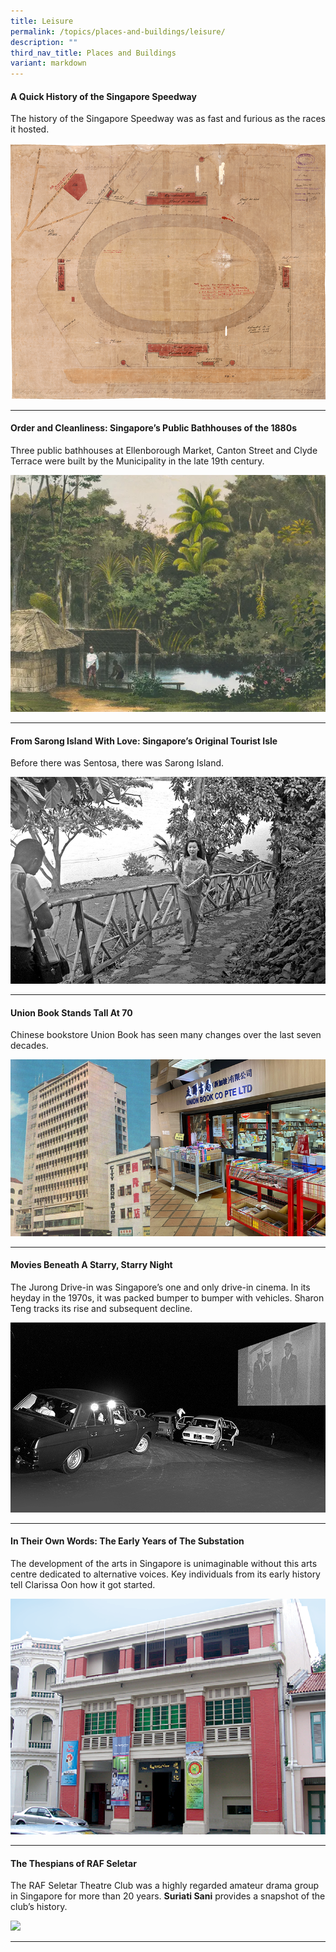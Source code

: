 ```yaml
---
title: Leisure
permalink: /topics/places-and-buildings/leisure/
description: ""
third_nav_title: Places and Buildings
variant: markdown
---
```

#### <a style="text-decoration: none; font-weight: bold;" href="/vol-20/issue-1/apr-jun-2024/singapore-speedway-motorcylce-racing">A Quick History of the Singapore Speedway</a>
The history of the Singapore Speedway was as fast and furious as the races it hosted.

<img src="/images/Vol%2020%20Issue%201/Singapore%20Speedway/Image2_edit.png">
<hr>


#### <a style="text-decoration: none; font-weight: bold;" href="/vol-19/issue-1/apr-jun-2023/public-bathhouses-singapore/">Order and Cleanliness: Singapore’s Public Bathhouses of the 1880s</a>

Three public bathhouses at Ellenborough Market, Canton Street and Clyde Terrace were built by the Municipality in the late 19th century.

<img src="/images/Vol%2019%20Issue%201/Public%20Bathhouses/Public%20Bathhouse_Tree%20and%20lake.png">
<hr>

#### <a style="text-decoration: none; font-weight: bold;" href="/vol-18/issue-3/oct-dec-2022/history-sarong-island-sentosa-singapore/">From Sarong Island With Love: Singapore’s Original Tourist Isle	</a>

Before there was Sentosa, there was Sarong Island.

<img src="/images/Vol%2018%20Issue%203/Sarong%20Island/1_cover.jpg">
<hr>

#### <a style="text-decoration: none; font-weight: bold;" href="/vol-18/issue-3/oct-dec-2022/history-union-book-bras-basah-singapore/">Union Book Stands Tall At 70</a>

Chinese bookstore Union Book has seen many changes over the last seven decades.

<img src="/images/Vol%2018%20Issue%203/Union%20Book/1_coverimage.jpg">
<hr>

#### <a style="text-decoration: none; font-weight: bold;" href="/vol-17/issue-4/jan-to-mar-2022/jurong-drive-in-cinema/">Movies Beneath A Starry, Starry Night</a>

The Jurong Drive-in was Singapore’s one and only drive-in cinema. In its heyday in the 1970s, it was packed bumper to bumper with vehicles. Sharon Teng tracks its rise and subsequent decline.

<img src="/images/vol-17-issue-4/movies-beneath/Jurong_Drive-in_bg.png">
<hr>

#### <a style="text-decoration: none; font-weight: bold;" href="/vol-17/issue-4/jan-to-mar-2022/early-years-substation/">In Their Own Words: The Early Years of The Substation</a>

The development of the arts in Singapore is unimaginable without this arts centre dedicated to alternative voices. Key individuals from its early history tell Clarissa Oon how it got started.

<img src="/images/vol-17-issue-4/substation/substation.png">
<hr>

#### <a style="text-decoration: none; font-weight: bold;" href="/vol-16/issue-1/apr-jun-2020/thespians/"> The Thespians of RAF Seletar</a><br>
The RAF Seletar Theatre Club was a highly regarded amateur drama group in Singapore for more than 20 years.&nbsp;**Suriati Sani**&nbsp;provides a snapshot of the club’s history.

<img src="/images/Vol-15-issue-4/theatres-of-bangsawan/Royal.JPG![](/images/Vol-16-issue-1/Seletar/Seletar-title.jpg)">
<hr>